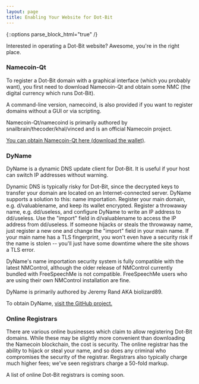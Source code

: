 ```yaml
---
layout: page
title: Enabling Your Website for Dot-Bit
---
```


{::options parse_block_html="true" /}

Interested in operating a Dot-Bit website? Awesome, you're in the right place.

### Namecoin-Qt

To register a Dot-Bit domain with a graphical interface (which you probably want), you first need to download Namecoin-Qt and obtain some NMC (the digital currency which runs Dot-Bit).

A command-line version, namecoind, is also provided if you want to register domains without a GUI or via scripting.

Namecoin-Qt/namecoind is primarily authored by snailbrain/thecoder/khal/vinced and is an official Namecoin project.

[You can obtain Namecoin-Qt here (download the wallet)]({{site.baseurl}}download).

### DyName

DyName is a dynamic DNS update client for Dot-Bit. It is useful if your host can switch IP addresses without warning.

Dynamic DNS is typically risky for Dot-Bit, since the decrypted keys to transfer your domain are located on an Internet-connected server. DyName supports a solution to this: name importation. Register your main domain, e.g. d/valuablename, and keep its wallet encrypted. Register a throwaway name, e.g. dd/useless, and configure DyName to write an IP address to dd/useless. Use the "import" field in d/valuablename to access the IP address from dd/useless. If someone hijacks or steals the throwaway name, just register a new one and change the "import" field in your main name. If your main name has a TLS fingerprint, you won't even have a security risk if the name is stolen -- you'll just have some downtime where the site shows a TLS error.

DyName's name importation security system is fully compatible with the latest NMControl, although the older release of NMControl currently bundled with FreeSpeechMe is not compatible. FreeSpeechMe users who are using their own NMControl installation are fine.

DyName is primarily authored by Jeremy Rand AKA biolizard89.

To obtain DyName, [visit the GitHub project.](https://github.com/JeremyRand/DyName)

### Online Registrars

There are various online businesses which claim to allow registering Dot-Bit domains. While these may be slightly more convenient than downloading the Namecoin blockchain, the cost is security. The online registrar has the ability to hijack or steal your name, and so does any criminal who compromises the security of the registrar. Registrars also typically charge much higher fees; we've seen registrars charge a 50-fold markup.

A list of online Dot-Bit registrars is coming soon.

